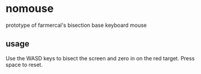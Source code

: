 # nomouse
prototype of farmercal's bisection base keyboard mouse

## usage
Use the WASD keys to bisect the screen and zero in on the red target.
Press space to reset.
